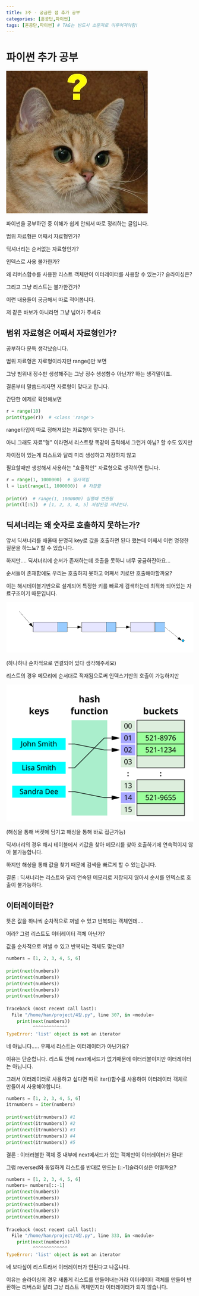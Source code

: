 ```yaml
---
title: 3주 - 궁금한 점 추가 공부
categories: [혼공단,파이썬]
tags: [혼공단,파이썬] # TAG는 반드시 소문자로 이루어져야함!
---
```


# 파이썬 추가 공부

![](..\assets\img\post\혼공단\파이썬\3주%20사진\물음표.jpg)

파이썬을 공부하던 중 이해가 쉽게 안되서 따로 정리하는 글입니다.

범위 자료형은 어째서 자료형인가?

딕셔너리는 순서없는 자료형인가? 

인덱스로 사용 불가한가?

왜 리버스함수를 사용한 리스트 객체만이 이터레이터를 사용할 수 있는가? 슬라이싱은?

그리고 그냥 리스트는 불가한건가?

이런 내용들이 궁금해서 따로 적어봅니다.

저 같은 바보가 아니라면 그냥 넘어가 주세요

## 범위 자료형은 어째서 자료형인가?

공부하다 문득 생각났습니다.

범위 자료형은 자료형이라지만 range()만 보면

그냥 범위내 정수만 생성해주는 그냥 정수 생성함수 아닌가? 하는 생각말이죠.

결론부터 말씀드리자면 자료형이 맞다고 합니다.

간단한 예제로 확인해보면

```python
r = range(10)
print(type(r))  # <class 'range'>
```

range타입이 따로 정해져있는 자료형이 맞다는 겁니다.

아니 그래도 자료"형" 이라면서 리스트랑 똑같이 출력해서 그런거 아님? 할 수도 있지만

차이점이 있는게 리스트와 달리 미리 생성하고 저장하지 않고

필요할때만 생성해서 사용하는 "효율적인" 자료형으로 생각하면 됩니다.

```python
r = range(1, 1000000)  # 일시적임 
l = list(range(1, 1000000))  # 저장함

print(r)  # range(1, 1000000) 실행때 변환됨
print(l[:5])  # [1, 2, 3, 4, 5] 저장된걸 꺼내쓴다.
```

## 딕셔너리는 왜 숫자로 호출하지 못하는가?

앞서 딕셔너리를 배울때 분명히 key로 값을 호출하면 된다 했는데 어째서 이런 멍청한 질문을 하느뇨? 할 수 있습니다.

하지만.... 딕셔너리에 순서가 존재하는데 호출을 못하니 너무 궁금하잔아요...

순서들이 존재함에도 우리는 호출하지 못하고 어째서 키로만 호출해야할까요?

이는 해시테이블기반으로 설계되어 특정한 키를 빠르게 검색하는데 최적화 되어있는 자료구조이기 때문입니다.

![](..\assets\img\post\혼공단\파이썬\3주%20사진\리스트.png)

(하나하나 순차적으로 연결되어 있다 생각해주세요)

리스트의 경우 메모리에 순서대로 적재됨으로써 인덱스기반의 호출이 가능하지만 

![](..\assets\img\post\혼공단\파이썬\3주%20사진\해시테이블.png)

(해싱을 통해 버켓에 담기고 해싱을 통해 바로 접근가능)

딕셔너리의 경우 해시 테이블에서 키값을 찾아 메모리를 찾아 호출하기에 연속적이지 않아 불가능합니다.

하지만 해싱을 통해 값을 찾기 때문에 검색을 빠르게 할 수 있는겁니다.

결론 : 딕셔너리는 리스트와 달리 연속된 메모리로 저장되지 않아서 순서를 인덱스로 호출이 불가능하다.

## 이터레이터란?

뜻은 값을 하나씩 순차적으로 꺼낼 수 있고 반복되는 객체인데....

어라? 그럼 리스트도 이터레이터 객체 아닌가?

값을 순차적으로 꺼낼 수 있고 반복되는 객체도 맞는데?

```python
numbers = [1, 2, 3, 4, 5, 6]

print(next(numbers))
print(next(numbers))
print(next(numbers))
print(next(numbers))
print(next(numbers))

Traceback (most recent call last):
  File "/home/han/project/4장.py", line 307, in <module>
    print(next(numbers))
          ^^^^^^^^^^^^^
TypeError: 'list' object is not an iterator
```

네 아닙니다..... 우째서 리스트는 이터레이터가 아닌가요?

이유는 단순합니다. 리스트 안에 next메서드가 없기때문에 이터러블이지만 이터레이터는 아닙니다.

그래서 이터레이터로 사용하고 싶다면 따로 iter()함수를 사용하여 이터레이터 객체로 만들어서 사용해야합니다.

```python
numbers = [1, 2, 3, 4, 5, 6]
itrnumbers = iter(numbers)

print(next(itrnumbers)) #1
print(next(itrnumbers)) #2 
print(next(itrnumbers)) #3
print(next(itrnumbers)) #4
print(next(itrnumbers)) #5
```

결론 : 이터러블한 객체 중 내부에 next메서드가 있는 객체만이 이터레이터가 된다!

그럼 reversed와 동일하게 리스트를 반대로 만드는 [::-1]슬라이싱은 어떨까요?

```python
numbers = [1, 2, 3, 4, 5, 6]
numbers= numbers[::-1]
print(next(numbers)) 
print(next(numbers)) 
print(next(numbers)) 
print(next(numbers)) 
print(next(numbers)) 

Traceback (most recent call last):
  File "/home/han/project/4장.py", line 333, in <module>
    print(next(numbers)) 
          ^^^^^^^^^^^^^
TypeError: 'list' object is not an iterator
```

네 보다싶이 리스트라서 이터레이터가 안된다고 나옵니다.

이유는 슬라이싱의 경우 새롭게 리스트를 만들어내는거라 이터레이터 객체를 만들어 반환하는 리버스와 달리 그냥 리스트 객체인지라 이터레이터가 되지 않습니다.
